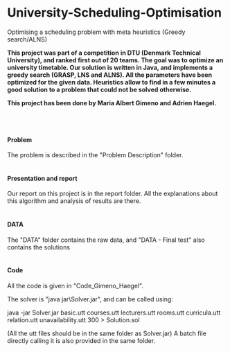 # University-Scheduling-Optimisation
Optimising a scheduling problem with meta heuristics (Greedy search/ALNS)
<p>
<strong>
This project was part of a competition in DTU (Denmark Technical University), and ranked first out of 20 teams.
The goal was to optimize an university timetable. Our solution is written in Java, and implements a greedy search (GRASP, LNS and ALNS). All the parameters have been optimized for the given data. Heuristics allow to find in a few minutes a good solution to a problem that could not be solved otherwise. 
</p>
</strong>
<p>
<strong>
This project has been done by Maria Albert Gimeno and Adrien Haegel.
</strong>
</p>
</br>
<br>
<h4> Problem </h4>
The problem is described in the "Problem Description" folder.
</br>
<br>
<h4>Presentation and report</h4>
Our report on this project is in the report folder.
All the explanations about this algorithm and analysis of results are there. 
</br>
<br>
<h4>DATA</h4>
The "DATA" folder contains the raw data, and "DATA - Final test" also contains the solutions
</br>
 <br>
<h4>Code</h4>
All the code is given in "Code_Gimeno_Haegel".

The solver is "java jar\Solver.jar", and can be called using:

java -jar Solver.jar basic.utt courses.utt lecturers.utt rooms.utt curricula.utt relation.utt unavailability.utt 300 > Solution.sol

(All the utt files should be in the same folder as Solver.jar)
A batch file directly calling it is also provided in the same folder.


